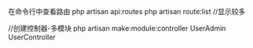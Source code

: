 在命令行中查看路由
php artisan api:routes
php artisan route:list //显示较多

//创建控制器-多模块
php artisan make:module:controller UserAdmin UserController
